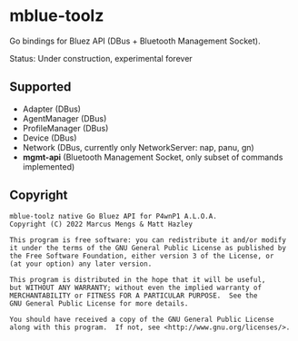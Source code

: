 # mblue-toolz
Go bindings for Bluez API (DBus + Bluetooth Management Socket).

Status: Under construction, experimental forever 

## Supported
- Adapter (DBus)
- AgentManager (DBus)
- ProfileManager (DBus)
- Device (DBus)
- Network (DBus, currently only NetworkServer: nap, panu, gn)
- **mgmt-api** (Bluetooth Management Socket, only subset of commands implemented)

## Copyright

    mblue-toolz native Go Bluez API for P4wnP1 A.L.O.A.
    Copyright (C) 2022 Marcus Mengs & Matt Hazley

    This program is free software: you can redistribute it and/or modify
    it under the terms of the GNU General Public License as published by
    the Free Software Foundation, either version 3 of the License, or
    (at your option) any later version.

    This program is distributed in the hope that it will be useful,
    but WITHOUT ANY WARRANTY; without even the implied warranty of
    MERCHANTABILITY or FITNESS FOR A PARTICULAR PURPOSE.  See the
    GNU General Public License for more details.

    You should have received a copy of the GNU General Public License
    along with this program.  If not, see <http://www.gnu.org/licenses/>.
